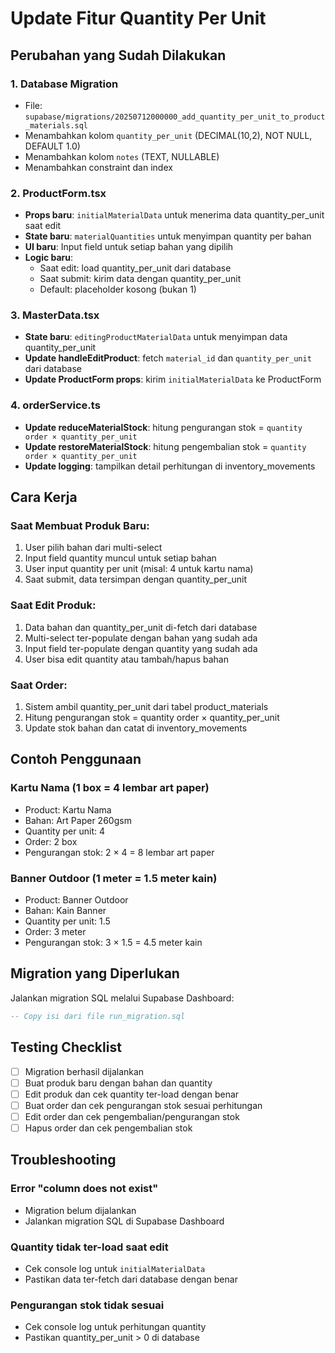 # Update Fitur Quantity Per Unit

## Perubahan yang Sudah Dilakukan

### 1. Database Migration
- File: `supabase/migrations/20250712000000_add_quantity_per_unit_to_product_materials.sql`
- Menambahkan kolom `quantity_per_unit` (DECIMAL(10,2), NOT NULL, DEFAULT 1.0)
- Menambahkan kolom `notes` (TEXT, NULLABLE)
- Menambahkan constraint dan index

### 2. ProductForm.tsx
- **Props baru**: `initialMaterialData` untuk menerima data quantity_per_unit saat edit
- **State baru**: `materialQuantities` untuk menyimpan quantity per bahan
- **UI baru**: Input field untuk setiap bahan yang dipilih
- **Logic baru**: 
  - Saat edit: load quantity_per_unit dari database
  - Saat submit: kirim data dengan quantity_per_unit
  - Default: placeholder kosong (bukan 1)

### 3. MasterData.tsx
- **State baru**: `editingProductMaterialData` untuk menyimpan data quantity_per_unit
- **Update handleEditProduct**: fetch `material_id` dan `quantity_per_unit` dari database
- **Update ProductForm props**: kirim `initialMaterialData` ke ProductForm

### 4. orderService.ts
- **Update reduceMaterialStock**: hitung pengurangan stok = `quantity order × quantity_per_unit`
- **Update restoreMaterialStock**: hitung pengembalian stok = `quantity order × quantity_per_unit`
- **Update logging**: tampilkan detail perhitungan di inventory_movements

## Cara Kerja

### Saat Membuat Produk Baru:
1. User pilih bahan dari multi-select
2. Input field quantity muncul untuk setiap bahan
3. User input quantity per unit (misal: 4 untuk kartu nama)
4. Saat submit, data tersimpan dengan quantity_per_unit

### Saat Edit Produk:
1. Data bahan dan quantity_per_unit di-fetch dari database
2. Multi-select ter-populate dengan bahan yang sudah ada
3. Input field ter-populate dengan quantity yang sudah ada
4. User bisa edit quantity atau tambah/hapus bahan

### Saat Order:
1. Sistem ambil quantity_per_unit dari tabel product_materials
2. Hitung pengurangan stok = quantity order × quantity_per_unit
3. Update stok bahan dan catat di inventory_movements

## Contoh Penggunaan

### Kartu Nama (1 box = 4 lembar art paper)
- Product: Kartu Nama
- Bahan: Art Paper 260gsm
- Quantity per unit: 4
- Order: 2 box
- Pengurangan stok: 2 × 4 = 8 lembar art paper

### Banner Outdoor (1 meter = 1.5 meter kain)
- Product: Banner Outdoor
- Bahan: Kain Banner
- Quantity per unit: 1.5
- Order: 3 meter
- Pengurangan stok: 3 × 1.5 = 4.5 meter kain

## Migration yang Diperlukan

Jalankan migration SQL melalui Supabase Dashboard:
```sql
-- Copy isi dari file run_migration.sql
```

## Testing Checklist

- [ ] Migration berhasil dijalankan
- [ ] Buat produk baru dengan bahan dan quantity
- [ ] Edit produk dan cek quantity ter-load dengan benar
- [ ] Buat order dan cek pengurangan stok sesuai perhitungan
- [ ] Edit order dan cek pengembalian/pengurangan stok
- [ ] Hapus order dan cek pengembalian stok

## Troubleshooting

### Error "column does not exist"
- Migration belum dijalankan
- Jalankan migration SQL di Supabase Dashboard

### Quantity tidak ter-load saat edit
- Cek console log untuk `initialMaterialData`
- Pastikan data ter-fetch dari database dengan benar

### Pengurangan stok tidak sesuai
- Cek console log untuk perhitungan quantity
- Pastikan quantity_per_unit > 0 di database 